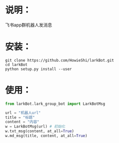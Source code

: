 # 说明：
飞书app群机器人发消息

# 安装：
```
git clone https://github.com/HowieShi/larkBot.git
cd larkBot
python setup.py install --user
```
# 使用：
```python
from larkBot.lark_group_bot import LarkBotMsg

url = "机器人url"
title = "标题"
content = "内容"
w = LarkBotMsg(url) # 初始化
w.txt_msg(content, at_all=True)
w.md_msg(title, content, at_all=True)


```
